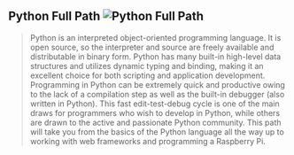 ## Python Full Path ![Python Full Path](https://img.shields.io/badge/-Python%20Full%20Path-orange.svg)

>Python is an interpreted object-oriented programming language. It is open source, so the interpreter and source are freely available and distributable in binary form. Python has many built-in high-level data structures and utilizes dynamic typing and binding, making it an excellent choice for both scripting and application development. Programming in Python can be extremely quick and productive owing to the lack of a compilation step as well as the built-in debugger (also written in Python). This fast edit-test-debug cycle is one of the main draws for programmers who wish to develop in Python, while others are drawn to the active and passionate Python community. This path will take you from the basics of the Python language all the way up to working with web frameworks and programming a Raspberry Pi.
